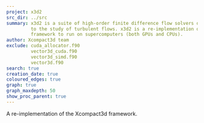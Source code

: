 ```yaml
---
project: x3d2
src_dir: ../src
summary: x3d2 is a suite of high-order finite difference flow solvers dedicated
         to the study of turbulent flows. x3d2 is a re-implementation of the Xcompact3d
         framework to run on supercomputers (both GPUs and CPUs).
author: Xcompact3d team
exclude: cuda_allocator.f90
         vector3d_cuda.f90
         vector3d_simd.f90
         vector3d.f90
search: true
creation_date: true
coloured_edges: true
graph: true
graph_maxdepth: 50
show_proc_parent: true
---
```


A re-implementation of the Xcompact3d framework.
